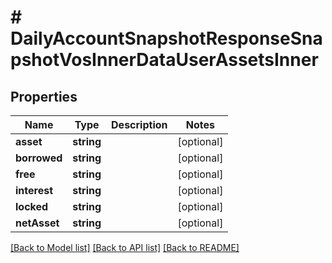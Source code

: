 # # DailyAccountSnapshotResponseSnapshotVosInnerDataUserAssetsInner

## Properties

Name | Type | Description | Notes
------------ | ------------- | ------------- | -------------
**asset** | **string** |  | [optional]
**borrowed** | **string** |  | [optional]
**free** | **string** |  | [optional]
**interest** | **string** |  | [optional]
**locked** | **string** |  | [optional]
**netAsset** | **string** |  | [optional]

[[Back to Model list]](../../README.md#models) [[Back to API list]](../../README.md#endpoints) [[Back to README]](../../README.md)
